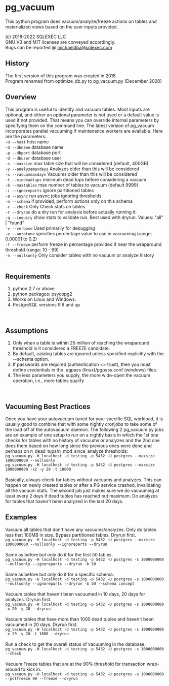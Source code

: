 # pg_vacuum

This python program does  vacuum/analyze/freeze actions on tables and materialized views based on the user inputs provided.

(c) 2018-2022 SQLEXEC LLC
<br/>
GNU V3 and MIT licenses are conveyed accordingly.
<br/>
Bugs can be reported @ michaeldba@sqlexec.com


## History
The first version of this program was created in 2018.  
Program renamed from optimize_db.py to pg_vacuum.py (December 2020)

## Overview
This program is useful to identify and vacuum tables.  Most inputs are optional, and either an optional parameter is not used or a default value is used if not provided.  That means you can override internal parameters by specifying them on the command line.  The latest version of pg_vacuum incorporates parallel vacuuming if maintenance workers are available.  Here are the parameters:
<br/>
`-H --host`              host name
<br/>
`-d --dbname`            database name
<br/>
`-p --dbport`            database port
<br/>
`-U --dbuser`            database user
<br/>
`-s --maxsize`           max table size that will be considered (default, 400GB)
<br/>
`-y --analyzemaxdays`    Analyzes older than this will be considered
<br/>
`-x --vacuummaxdays`     Vacuums older than this will be considered
<br/>
`-t --mindeadtups`       minimum dead tups before considering a vacuum
<br/>
`-b --maxtables`         max number of tables to vacuum (default 9999)
<br/>
`-i --ignoreparts`       ignore partitioned tables
<br/>
`-a --async`             run async jobs ignoring thresholds
<br/>
`-m --schema`            if provided, perform actions only on this schema
<br/>
`-c --check`             Only Check stats on tables
<br/>
`-r --dryrun`            do a dry run for analysis before actually running it.
<br/>
`-q --inquiry`           show stats to validate run.  Best used with dryrun. Values: "all" | "found"
<br/>
`-v --verbose`           Used primarily for debugging
<br/>
`-e --autotune`          specifies percentage value to use in vacuuming (range: 0.00001 to 0.2)
<br/>
`-f --freeze`            perform freeze in percentage provided if near the wraparound threshold (range: 10 - 99)
<br/>
`-n --nullsonly`         Only consider tables with no vacuum or analyze history
<br/>
<br/>

## Requirements
1. python 2.7 or above
2. python packages: psycopg2
3. Works on Linux and Windows.
4. PostgreSQL versions 9.6 and up
<br/>

## Assumptions
1. Only when a table is within 25 million of reaching the wraparound threshold is it considered a FREEZE candidate. 
2. By default, catalog tables are ignored unless specified explicitly with the --schema option.
3. If passwords are required (authentication <> trust), then you must define credentials in the .pgpass (linux)/pgpass.conf (windows) files.
4. The less parameters you supply, the more wide-open the vacuum operation, i.e., more tables qualify
<br/>

## Vacuuming Best Practices
Once you have your autovacuum tuned for your specific SQL workload, it is usually good to combine that with some nightly cronjobs to take some of the load off of the autovacuum daemon. The following 2 pg_vacuum.py jobs are an example of one setup to run on a nightly basis in which the 1st one checks for tables with no history of vacuums or analyzes and the 2nd one does them based on how long since the previous ones were done and perhaps on n_dead_tups/n_mod_since_analyze thresholds:<br/>
`pg_vacuum.py -H localhost -d testing -p 5432 -U postgres --maxsize 1000000000 --nullsonly`<br/>
`pg_vacuum.py -H localhost -d testing -p 5432 -U postgres --maxsize 1000000000 -x2 -y 20 -t 10000`
<br/><br/>
Basically, always check for tables without vacuums and analyzes.  This can happen on newly created tables or after a PG service crashed, invalidating all the vacuum stats.  The second job just makes sure we do vacuuming at least every 2 days if dead tuples has reached out maximum.  Do analyzes for tables that haven't been analyzed in the last 20 days.


## Examples
Vacuum all tables that don't have any vacuums/analyzes. Only do tables less that 100MB in size. Bypass partitioned tables. Dryrun first.<br/>
`pg_vacuum.py -H localhost -d testing -p 5432 -U postgres --maxsize 1000000000 --nullsonly --ignoreparts --dryrun`
<br/><br/>
Same as before but only do it for the first 50 tables.<br/>
`pg_vacuum.py -H localhost -d testing -p 5432 -U postgres -s 1000000000 --nullsonly --ignoreparts --dryrun -b 50`
<br/><br/>
Same as before but only do it for a specific schema.<br/>
`pg_vacuum.py -H localhost -d testing -p 5432 -U postgres -s 1000000000 --nullsonly --ignoreparts --dryrun -b 50 --schema concept`
<br/><br/>
Vacuum tables that haven't been vacuumed in 10 days, 20 days for analyzes. Dryrun first.<br/>
`pg_vacuum.py -H localhost -d testing -p 5432 -U postgres -s 1000000000 -x 20 -y 20 --dryrun`
<br/><br/>
Vacuum tables that have more than 1000 dead tuples and haven't been vacuumed in 20 days. Dryrun first.<br/>
`pg_vacuum.py -H localhost -d testing -p 5432 -U postgres -s 1000000000 -x 20 -y 20 -t 1000 --dryrun`
<br/><br/>
Run a check to get the overall status of vacuuming in the database.<br/>
`pg_vacuum.py -H localhost -d testing -p 5432 -U postgres -s 1000000000 --check`
<br/><br/>
Vacuum Freeze tables that are at the 90% threshold for transaction wrap-around to kick in.<br/>
`pg_vacuum.py -H localhost -d testing -p 5432 -U postgres -s 1000000000 --pctfreeze 90 --freeze --dryrun`
<br/><br/>
<br/><br/>


